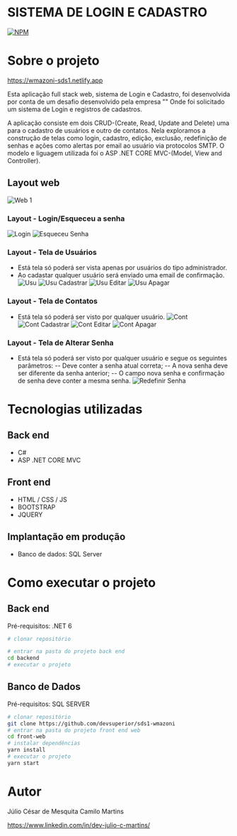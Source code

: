 # SISTEMA DE LOGIN E CADASTRO
[![NPM](https://img.shields.io/npm/l/react)](https://github.com/devsuperior/sds1-wmazoni/blob/master/LICENSE) 

# Sobre o projeto

https://wmazoni-sds1.netlify.app

Esta aplicação full stack web, sistema de Login e Cadastro, foi desenvolvida por conta de um desafio desenvolvido pela empresa "" Onde foi solicitado um sistema de Login e registros de cadastros.

A aplicação consiste em dois CRUD-(Create, Read, Update and Delete) uma para o cadastro de usuários e outro de contatos. Nela exploramos a construção de telas como login, cadastro, edição, exclusão, redefinição de senhas e ações como alertas por email ao usuário via protocolos SMTP. O modelo e liguagem utilizada foi o ASP .NET CORE MVC-(Model, View and Controller).


## Layout web
![Web 1](https://github.com/acenelio/assets/raw/main/sds1/web1.png) 

### Layout - Login/Esqueceu a senha
![Login](https://github.com/acenelio/assets/raw/main/sds1/web1.png) ![Esqueceu Senha](https://github.com/acenelio/assets/raw/main/sds1/web1.png) 

### Layout - Tela de Usuários
- Está tela só poderá ser vista apenas por usuários do tipo administrador.
- Ao cadastar qualquer usuário será enviado uma email de confirmação.
![Usu](https://github.com/acenelio/assets/raw/main/sds1/web1.png) ![Usu Cadastrar](https://github.com/acenelio/assets/raw/main/sds1/web1.png) 
![Usu Editar](https://github.com/acenelio/assets/raw/main/sds1/web1.png) ![Usu Apagar](https://github.com/acenelio/assets/raw/main/sds1/web1.png) 

### Layout - Tela de Contatos
- Está tela só poderá ser visto por qualquer usuário.
![Cont](https://github.com/acenelio/assets/raw/main/sds1/web1.png) ![Cont Cadastrar](https://github.com/acenelio/assets/raw/main/sds1/web1.png) 
![Cont Editar](https://github.com/acenelio/assets/raw/main/sds1/web1.png) ![Cont Apagar](https://github.com/acenelio/assets/raw/main/sds1/web1.png) 

### Layout - Tela de Alterar Senha
- Está tela só poderá ser visto por qualquer usuário e segue os seguintes parâmetros:
-- Deve conter a senha atual correta;
-- A nova senha deve ser diferente da senha anterior;
-- O campo nova senha e confirmação de senha deve conter a mesma senha.
![Redefinir Senha](https://github.com/acenelio/assets/raw/main/sds1/web1.png) 


# Tecnologias utilizadas
## Back end
- C#
- ASP .NET CORE MVC
## Front end
- HTML / CSS / JS 
- BOOTSTRAP
- JQUERY
## Implantação em produção
- Banco de dados: SQL Server

# Como executar o projeto

## Back end
Pré-requisitos: .NET 6

```bash
# clonar repositório

# entrar na pasta do projeto back end
cd backend
# executar o projeto

```

## Banco de Dados
Pré-requisitos: SQL SERVER

```bash
# clonar repositório
git clone https://github.com/devsuperior/sds1-wmazoni
# entrar na pasta do projeto front end web
cd front-web
# instalar dependências
yarn install
# executar o projeto
yarn start
```

# Autor

Júlio César de Mesquita Camilo Martins

https://www.linkedin.com/in/dev-julio-c-martins/
